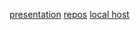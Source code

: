 
  [presentation](https://docs.google.com/presentation/d/1ppcfy_mQ0PRBWfNUuqLY4_iA_SY_bKQC9VbGBFE064w/edit#slide=id.p)
  [repos](https://github.com/S3thBr0wn?tab=repositories)
  [local host](https://10.183.1.9)

